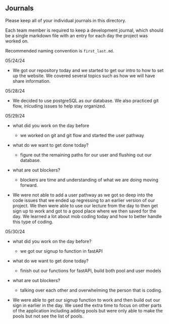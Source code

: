 ## Journals

Please keep all of your individual journals in this directory.

Each team member is required to keep a development journal, which should be a single markdown file with an entry for each day the project was worked on.

Recommended naming convention is `first_last.md`.

05/24/24

- We got our repository today and we started to get our intro to how to set up the website. We covered several topics such as how we will have share information.

05/28/24

- We decided to use postgreSQL as our database. We also practiced git flow, inlcuding issues to help stay organized.

05/29/24

- what did you work on the day before
	- we worked on git and git flow and started the user pathway
- what do we want to get done today?
	- figure out the remaining paths for our user and flushing out our database.
- what are out blockers?
	- blockers are time and understanding of what we are doing moving forward.

- We were not able to add a user pathway as we got so deep into the code issues that we ended up regressing to an earlier version of our project. We then were able to use our lecture from the day to then get sign up to work and got to a good place where we then saved for the day. We learned a lot about mob coding today and how to better handle this type of coding.


05/30/24

- what did you work on the day before?
	- we got our signup to function in fastAPI
-  what do we want to get done today?
	- finish out our functions for fastAPI, build both pool and user models
- what are out blockers?
	- talking over each other and overwhelming the person that is coding.

- We were able to get our signup function to work and then build out our sign in earlier in the day. We used the extra time to focus on other parts of the application including adding pools but were only able to make the pools but not see the list of pools.
